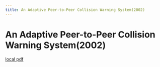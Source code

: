 ```yaml
---
title: An Adaptive Peer-to-Peer Collision Warning System(2002)
---
```


# An Adaptive Peer-to-Peer Collision Warning System(2002)

[local pdf](../../../pdfs/2002-An%20Adaptive%20Peer-to-Peer%20Collision%20Warning%20System.pdf)

